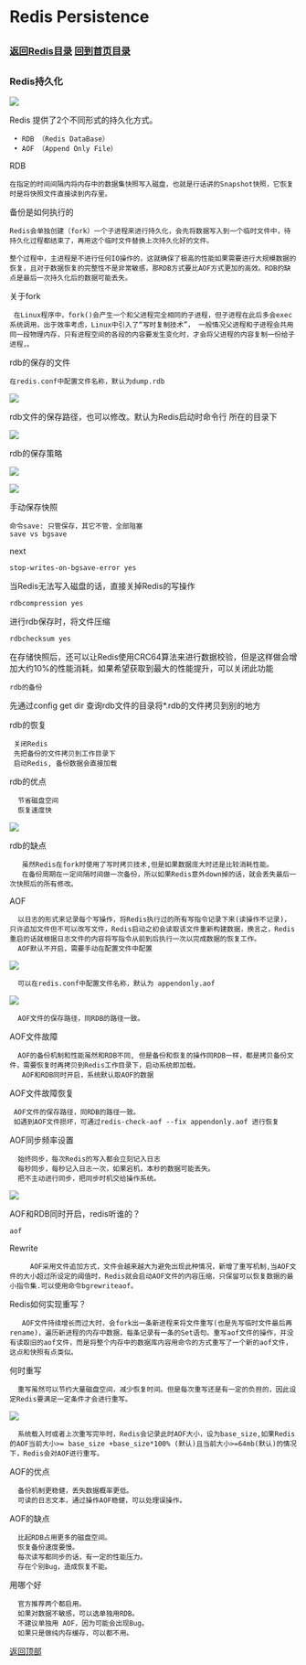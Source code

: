 Redis Persistence
====
##
### [返回Redis目录](./RedisDirectory.md)  [回到首页目录](/README.md)
##

### Redis持久化

![](./img/persistence.png)

Redis 提供了2个不同形式的持久化方式。

     • RDB （Redis DataBase）
     • AOF （Append Only File）

RDB

    在指定的时间间隔内将内存中的数据集快照写入磁盘，也就是行话讲的Snapshot快照，它恢复时是将快照文件直接读到内存里。 

备份是如何执行的

    Redis会单独创建（fork）一个子进程来进行持久化，会先将数据写入到一个临时文件中，待持久化过程都结束了，再用这个临时文件替换上次持久化好的文件。

    整个过程中，主进程是不进行任何IO操作的，这就确保了极高的性能如果需要进行大规模数据的恢复，且对于数据恢复的完整性不是非常敏感，那RDB方式要比AOF方式更加的高效。RDB的缺点是最后一次持久化后的数据可能丢失。

关于fork

     在Linux程序中，fork()会产生一个和父进程完全相同的子进程，但子进程在此后多会exec系统调用，出于效率考虑，Linux中引入了“写时复制技术”， 一般情况父进程和子进程会共用同一段物理内存，只有进程空间的各段的内容要发生变化时，才会将父进程的内容复制一份给子进程，。

rdb的保存的文件

    在redis.conf中配置文件名称，默认为dump.rdb

![](./img/dump.png)
   
rdb文件的保存路径，也可以修改。默认为Redis启动时命令行
所在的目录下

![](./img/workingDirectory.png)

rdb的保存策略

![](./img/behavingSave.png)

![](./img/save.png)

手动保存快照

    命令save: 只管保存，其它不管，全部阻塞
    save vs bgsave

next

    stop-writes-on-bgsave-error yes

当Redis无法写入磁盘的话，直接关掉Redis的写操作

	rdbcompression yes
进行rdb保存时，将文件压缩

	rdbchecksum yes
在存储快照后，还可以让Redis使用CRC64算法来进行数据校验，但是这样做会增加大约10%的性能消耗，如果希望获取到最大的性能提升，可以关闭此功能

    rdb的备份
先通过config get dir 查询rdb文件的目录将*.rdb的文件拷贝到别的地方  

rdb的恢复

     关闭Redis
     先把备份的文件拷贝到工作目录下
     启动Redis, 备份数据会直接加载

rdb的优点

      节省磁盘空间    
      恢复速度快

![](./img/rdbSave.png)

rdb的缺点

       虽然Redis在fork时使用了写时拷贝技术,但是如果数据庞大时还是比较消耗性能。   
       在备份周期在一定间隔时间做一次备份，所以如果Redis意外down掉的话，就会丢失最后一次快照后的所有修改。

AOF

      以日志的形式来记录每个写操作，将Redis执行过的所有写指令记录下来(读操作不记录)，只许追加文件但不可以改写文件，Redis启动之初会读取该文件重新构建数据，换言之，Redis重启的话就根据日志文件的内容将写指令从前到后执行一次以完成数据的恢复工作。
      AOF默认不开启，需要手动在配置文件中配置

![](./img/appendonly.png)

      可以在redis.conf中配置文件名称，默认为 appendonly.aof

![](./img/appendonlyFileName.png)

      AOF文件的保存路径，同RDB的路径一致。

AOF文件故障

      AOF的备份机制和性能虽然和RDB不同, 但是备份和恢复的操作同RDB一样，都是拷贝备份文件，需要恢复时再拷贝到Redis工作目录下，启动系统即加载。  
       AOF和RDB同时开启，系统默认取AOF的数据

AOF文件故障恢复

     AOF文件的保存路径，同RDB的路径一致。
     如遇到AOF文件损坏，可通过redis-check-aof --fix appendonly.aof 进行恢复 

AOF同步频率设置

      始终同步，每次Redis的写入都会立刻记入日志
      每秒同步，每秒记入日志一次，如果宕机，本秒的数据可能丢失。
      把不主动进行同步，把同步时机交给操作系统。

![](./img/appendfsync.png)

AOF和RDB同时开启，redis听谁的？

    aof

Rewrite

         AOF采用文件追加方式，文件会越来越大为避免出现此种情况，新增了重写机制,当AOF文件的大小超过所设定的阈值时，Redis就会启动AOF文件的内容压缩，只保留可以恢复数据的最小指令集.可以使用命令bgrewriteaof。

Redis如何实现重写？

       AOF文件持续增长而过大时，会fork出一条新进程来将文件重写(也是先写临时文件最后再rename)，遍历新进程的内存中数据，每条记录有一条的Set语句。重写aof文件的操作，并没有读取旧的aof文件，而是将整个内存中的数据库内容用命令的方式重写了一个新的aof文件，这点和快照有点类似。

何时重写

      重写虽然可以节约大量磁盘空间，减少恢复时间。但是每次重写还是有一定的负担的，因此设定Redis要满足一定条件才会进行重写。

![](./img/auto-aof.png)

      系统载入时或者上次重写完毕时，Redis会记录此时AOF大小，设为base_size,如果Redis的AOF当前大小>= base_size +base_size*100% (默认)且当前大小>=64mb(默认)的情况下，Redis会对AOF进行重写。

AOF的优点

      备份机制更稳健，丢失数据概率更低。
      可读的日志文本，通过操作AOF稳健，可以处理误操作。

AOF的缺点

      比起RDB占用更多的磁盘空间。
      恢复备份速度要慢。
      每次读写都同步的话，有一定的性能压力。
      存在个别Bug，造成恢复不能。

用哪个好

      官方推荐两个都启用。
      如果对数据不敏感，可以选单独用RDB。
      不建议单独用 AOF，因为可能会出现Bug。
      如果只是做纯内存缓存，可以都不用。

[返回顶部](#readme)